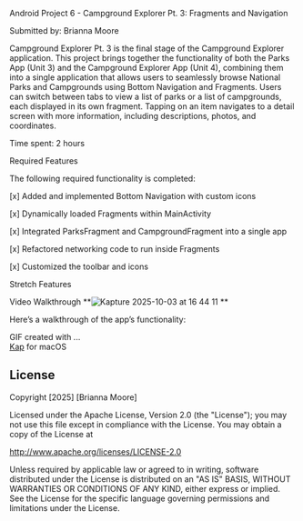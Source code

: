 Android Project 6 - Campground Explorer Pt. 3: Fragments and Navigation

Submitted by: Brianna Moore

Campground Explorer Pt. 3 is the final stage of the Campground Explorer application. This project brings together the functionality of both the Parks App (Unit 3) and the Campground Explorer App (Unit 4), combining them into a single application that allows users to seamlessly browse National Parks and Campgrounds using Bottom Navigation and Fragments.
Users can switch between tabs to view a list of parks or a list of campgrounds, each displayed in its own fragment. Tapping on an item navigates to a detail screen with more information, including descriptions, photos, and coordinates.

Time spent: 2 hours

Required Features

The following required functionality is completed:

 [x] Added and implemented Bottom Navigation with custom icons

 [x] Dynamically loaded Fragments within MainActivity

 [x] Integrated ParksFragment and CampgroundFragment into a single app

 [x] Refactored networking code to run inside Fragments

 [x] Customized the toolbar and icons

Stretch Features



Video Walkthrough
**![Kapture 2025-10-03 at 16 44 11](https://github.com/user-attachments/assets/2b3157f3-bb07-40dd-a591-7b25f075ecd4)
**

Here’s a walkthrough of the app’s functionality:

GIF created with ...  
[Kap](https://getkap.co/) for macOS


## License

Copyright [2025] [Brianna Moore]

Licensed under the Apache License, Version 2.0 (the "License");
you may not use this file except in compliance with the License.
You may obtain a copy of the License at

http://www.apache.org/licenses/LICENSE-2.0

Unless required by applicable law or agreed to in writing, software
distributed under the License is distributed on an "AS IS" BASIS,
WITHOUT WARRANTIES OR CONDITIONS OF ANY KIND, either express or implied.
See the License for the specific language governing permissions and
limitations under the License.
